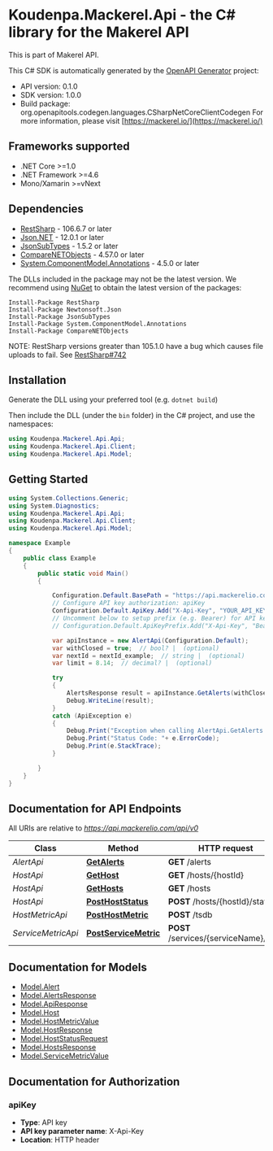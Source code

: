 # Koudenpa.Mackerel.Api - the C# library for the Makerel API

This is part of Makerel API.

This C# SDK is automatically generated by the [OpenAPI Generator](https://openapi-generator.tech) project:

- API version: 0.1.0
- SDK version: 1.0.0
- Build package: org.openapitools.codegen.languages.CSharpNetCoreClientCodegen
    For more information, please visit [https://mackerel.io/](https://mackerel.io/)

<a name="frameworks-supported"></a>
## Frameworks supported
- .NET Core >=1.0
- .NET Framework >=4.6
- Mono/Xamarin >=vNext

<a name="dependencies"></a>
## Dependencies

- [RestSharp](https://www.nuget.org/packages/RestSharp) - 106.6.7 or later
- [Json.NET](https://www.nuget.org/packages/Newtonsoft.Json/) - 12.0.1 or later
- [JsonSubTypes](https://www.nuget.org/packages/JsonSubTypes/) - 1.5.2 or later
- [CompareNETObjects](https://www.nuget.org/packages/CompareNETObjects) - 4.57.0 or later
- [System.ComponentModel.Annotations](https://www.nuget.org/packages/System.ComponentModel.Annotations) - 4.5.0 or later

The DLLs included in the package may not be the latest version. We recommend using [NuGet](https://docs.nuget.org/consume/installing-nuget) to obtain the latest version of the packages:
```
Install-Package RestSharp
Install-Package Newtonsoft.Json
Install-Package JsonSubTypes
Install-Package System.ComponentModel.Annotations
Install-Package CompareNETObjects
```

NOTE: RestSharp versions greater than 105.1.0 have a bug which causes file uploads to fail. See [RestSharp#742](https://github.com/restsharp/RestSharp/issues/742)

<a name="installation"></a>
## Installation
Generate the DLL using your preferred tool (e.g. `dotnet build`)

Then include the DLL (under the `bin` folder) in the C# project, and use the namespaces:
```csharp
using Koudenpa.Mackerel.Api.Api;
using Koudenpa.Mackerel.Api.Client;
using Koudenpa.Mackerel.Api.Model;
```
<a name="getting-started"></a>
## Getting Started

```csharp
using System.Collections.Generic;
using System.Diagnostics;
using Koudenpa.Mackerel.Api.Api;
using Koudenpa.Mackerel.Api.Client;
using Koudenpa.Mackerel.Api.Model;

namespace Example
{
    public class Example
    {
        public static void Main()
        {

            Configuration.Default.BasePath = "https://api.mackerelio.com/api/v0";
            // Configure API key authorization: apiKey
            Configuration.Default.ApiKey.Add("X-Api-Key", "YOUR_API_KEY");
            // Uncomment below to setup prefix (e.g. Bearer) for API key, if needed
            // Configuration.Default.ApiKeyPrefix.Add("X-Api-Key", "Bearer");

            var apiInstance = new AlertApi(Configuration.Default);
            var withClosed = true;  // bool? |  (optional) 
            var nextId = nextId_example;  // string |  (optional) 
            var limit = 8.14;  // decimal? |  (optional) 

            try
            {
                AlertsResponse result = apiInstance.GetAlerts(withClosed, nextId, limit);
                Debug.WriteLine(result);
            }
            catch (ApiException e)
            {
                Debug.Print("Exception when calling AlertApi.GetAlerts: " + e.Message );
                Debug.Print("Status Code: "+ e.ErrorCode);
                Debug.Print(e.StackTrace);
            }

        }
    }
}
```

<a name="documentation-for-api-endpoints"></a>
## Documentation for API Endpoints

All URIs are relative to *https://api.mackerelio.com/api/v0*

Class | Method | HTTP request | Description
------------ | ------------- | ------------- | -------------
*AlertApi* | [**GetAlerts**](docs/AlertApi.md#getalerts) | **GET** /alerts | 
*HostApi* | [**GetHost**](docs/HostApi.md#gethost) | **GET** /hosts/{hostId} | 
*HostApi* | [**GetHosts**](docs/HostApi.md#gethosts) | **GET** /hosts | 
*HostApi* | [**PostHostStatus**](docs/HostApi.md#posthoststatus) | **POST** /hosts/{hostId}/status | 
*HostMetricApi* | [**PostHostMetric**](docs/HostMetricApi.md#posthostmetric) | **POST** /tsdb | 
*ServiceMetricApi* | [**PostServiceMetric**](docs/ServiceMetricApi.md#postservicemetric) | **POST** /services/{serviceName}/tsdb | 


<a name="documentation-for-models"></a>
## Documentation for Models

 - [Model.Alert](docs/Alert.md)
 - [Model.AlertsResponse](docs/AlertsResponse.md)
 - [Model.ApiResponse](docs/ApiResponse.md)
 - [Model.Host](docs/Host.md)
 - [Model.HostMetricValue](docs/HostMetricValue.md)
 - [Model.HostResponse](docs/HostResponse.md)
 - [Model.HostStatusRequest](docs/HostStatusRequest.md)
 - [Model.HostsResponse](docs/HostsResponse.md)
 - [Model.ServiceMetricValue](docs/ServiceMetricValue.md)


<a name="documentation-for-authorization"></a>
## Documentation for Authorization

<a name="apiKey"></a>
### apiKey

- **Type**: API key
- **API key parameter name**: X-Api-Key
- **Location**: HTTP header

